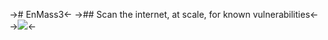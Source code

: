 -># EnMass3<-
->## Scan the internet, at scale, for known vulnerabilities<-
->![](https://raw.githubusercontent.com/zer0uid/EnMass3/main/enm3_GH_readme.png)<-
